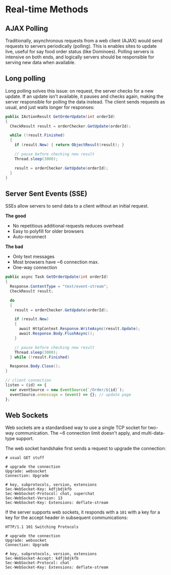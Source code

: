 # Real-time Methods

## AJAX Polling

Traditionally, asynchronous requests from a web client (AJAX) would send requests to servers periodically (polling). This is enables sites to update live, useful for say food order status (like Dominoes). Polling servers is intensive on both ends, and logically servers should be responsible for serving new data when available.

## Long polling

Long polling solves this issue: on request, the server checks for a new update. If an update isn't available, it pauses and checks again, making the server responsible for polling the data instead. The client sends requests as usual, and just waits longer for responses:

```c#
public IActionResult GetOrderUpdate(int orderId)
{
  CheckResult result = orderChecker.GetUpdate(orderId);

  while (!result.Finished)
  {
    if (result.New) { return ObjectResult(result); }

    // pause before checking new result
    Thread.sleep(3000);

    result = orderChecker.GetUpdate(orderId);
  }
}
```

## Server Sent Events (SSE)

SSEs allow servers to send data to a client without an initial request.

**The good**

- No repetitious additional requests reduces overhead
- Easy to polyfill for older browsers
- Auto-reconnect

**The bad**

- Only text messages
- Most browsers have ~6 connection max.
- One-way connection

```c#
public async Task GetOrderUpdate(int orderId)
{
  Response.ContentType = "text/event-stream";
  CheckResult result;

  do
  {
    result = orderChecker.GetUpdate(orderId);

    if (result.New)
    {
      await HttpContext.Response.WriteAsync(result.Update);
      await.Response.Body.FlushAsync();
    }

    // pause before checking new result
    Thread.sleep(3000);
  } while (!result.Finished)

  Response.Body.Close();
}
```

```js
// client connection
listen = (id) => {
  var eventSource = new EventSource(`/Order/${id}`);
  eventSource.onmessage = (event) => {}; // update page
};
```

## Web Sockets

Web sockets are a standardised way to use a single TCP socket for two-way communication. The ~6 connection limit doesn't apply, and multi-data-type support.

The web socket handshake first sends a request to upgrade the connection:

```
# usual GET stuff

# upgrade the connection
Upgrade: websocket
Connection: Upgrade

# key, subprotocols, version, extensions
Sec-WebSocket-Key: kdfjbdjkfb
Sec-WebSocket-Protocol: chat, superchat
Sec-WebSocket-Version: 13
Sec-WebSocket-Key: Extensions: deflate-stream
```

If the server supports web sockets, it responds with a `101` with a key for a key for the accept header in subsequent communications:

```
HTTP/1.1 101 Switching Protocols

# upgrade the connection
Upgrade: websocket
Connection: Upgrade

# key, subprotocols, version, extensions
Sec-WebSocket-Accept: kdfjbdjkfb
Sec-WebSocket-Protocol: chat
Sec-WebSocket-Key: Extensions: deflate-stream
```

